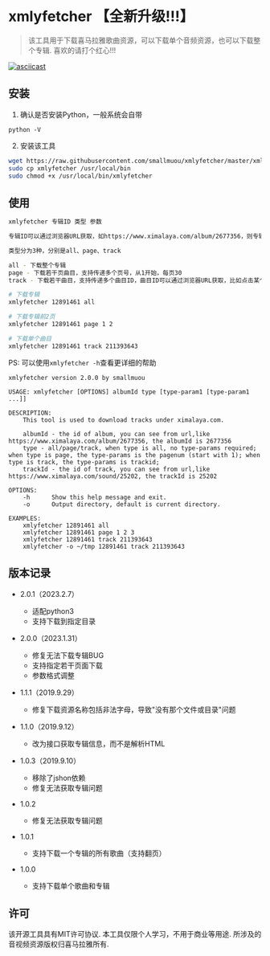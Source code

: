 # xmlyfetcher 【全新升级!!!】

> 该工具用于下载喜马拉雅歌曲资源，可以下载单个音频资源，也可以下载整个专辑. 喜欢的请打个红心!!!

[![asciicast](https://asciinema.org/a/4jz6NqQIeLZL7weqpZDQ17Wi6.png)](https://asciinema.org/a/4jz6NqQIeLZL7weqpZDQ17Wi6?autoplay=1)

## 安装
1. 确认是否安装Python，一般系统会自带

```
python -V
```

2. 安装该工具

```bash
wget https://raw.githubusercontent.com/smallmuou/xmlyfetcher/master/xmlyfetcher
sudo cp xmlyfetcher /usr/local/bin
sudo chmod +x /usr/local/bin/xmlyfetcher
```

## 使用

```bash
xmlyfetcher 专辑ID 类型 参数

专辑ID可以通过浏览器URL获取，如https://www.ximalaya.com/album/2677356，则专辑ID为2677356

类型分为3种，分别是all、page、track

all - 下载整个专辑
page - 下载若干页曲目，支持传递多个页号，从1开始，每页30
track - 下载若干曲目，支持传递多个曲目ID，曲目ID可以通过浏览器URL获取，比如点击某个曲目，其URL为https://www.ximalaya.com/sound/25202，则曲目ID为25202

# 下载专辑
xmlyfetcher 12891461 all

# 下载专辑前2页
xmlyfetcher 12891461 page 1 2

# 下载单个曲目
xmlyfetcher 12891461 track 211393643

```
PS: 可以使用`xmlyfetcher -h`查看更详细的帮助

```
xmlyfetcher version 2.0.0 by smallmuou

USAGE: xmlyfetcher [OPTIONS] albumId type [type-param1 [type-param1 ...]]

DESCRIPTION:
    This tool is used to download tracks under ximalaya.com.

    albumId - the id of album, you can see from url,like https://www.ximalaya.com/album/2677356, the albumId is 2677356
    type - all/page/track, when type is all, no type-params required; when type is page, the type-params is the pagenum (start with 1); when type is track, the type-params is trackid;
    trackId - the id of track, you can see from url,like https://www.ximalaya.com/sound/25202, the trackId is 25202

OPTIONS:
    -h      Show this help message and exit.
    -o      Output directory, default is current directory.

EXAMPLES:
    xmlyfetcher 12891461 all
    xmlyfetcher 12891461 page 1 2 3
    xmlyfetcher 12891461 track 211393643
    xmlyfetcher -o ~/tmp 12891461 track 211393643
```

## 版本记录

* 2.0.1（2023.2.7）
    - 适配python3
    - 支持下载到指定目录
    
* 2.0.0（2023.1.31）
    - 修复无法下载专辑BUG
    - 支持指定若干页面下载
    - 参数格式调整

* 1.1.1（2019.9.29）
    - 修复下载资源名称包括非法字母，导致"没有那个文件或目录"问题

* 1.1.0（2019.9.12）
    - 改为接口获取专辑信息，而不是解析HTML

* 1.0.3（2019.9.10）
    - 移除了jshon依赖
    - 修复无法获取专辑问题

* 1.0.2
    - 修复无法获取专辑问题

* 1.0.1
    - 支持下载一个专辑的所有歌曲（支持翻页）

* 1.0.0
    - 支持下载单个歌曲和专辑



## 许可

该开源工具具有MIT许可协议. 本工具仅限个人学习，不用于商业等用途. 所涉及的音视频资源版权归喜马拉雅所有.
